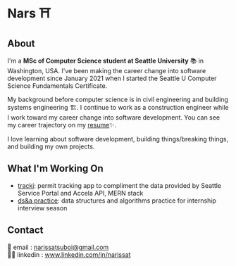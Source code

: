 # Nars ⛩️

## About 
I'm a **MSc of Computer Science student at Seattle University** 📚 in Washington, USA. I've been making the career change into software development since January 2021 when I started the Seattle U Computer Science Fundamentals Certificate. 

My background before computer science is in civil engineering and building systems engineering  🏗️. I continue to work as a construction engineer while I work toward my career change into software development. You can see my career trajectory on my [resume](https://github.com/narissatsuboi/Resume/blob/main/Tsuboi%20Narissa%20Resume%20202208.pdf)✨. 

I love learning about software development, building things/breaking things, and building my own projects. 

## What I'm Working On 
- [tracki](https://github.com/narissatsuboi/tracki): permit tracking app to compliment the data provided by Seattle Service Portal and Accela API, MERN stack
- [ds&a practice](https://github.com/narissatsuboi/Leetcode): data structures and algorithms practice for internship interview season 

## Contact
📮 email : <narissatsuboi@gmail.com>           
🤝🏻 linkedin : www.linkedin.com/in/narissat

